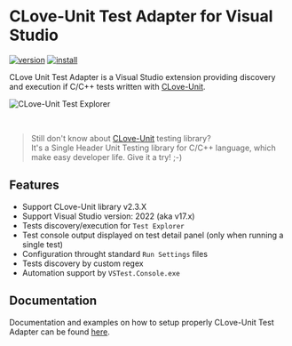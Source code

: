 # CLove-Unit Test Adapter for Visual Studio

[![version](https://img.shields.io/visual-studio-marketplace/v/fdefelici.vs-clove-unit?color=blue&label=latest)](https://marketplace.visualstudio.com/items?itemName=fdefelici.vs-clove-unit) [![install](https://img.shields.io/visual-studio-marketplace/i/fdefelici.vs-clove-unit?color=light-green)](https://marketplace.visualstudio.com/items?itemName=fdefelici.vs-clove-unit)


CLove Unit Test Adapter is a Visual Studio extension providing discovery and execution if C/C++ tests written with [CLove-Unit](https://github.com/fdefelici/clove-unit).

![CLove-Unit Test Explorer](header.png)

<br />

> Still don't know about [CLove-Unit](https://github.com/fdefelici/clove-unit) testing library?<br />
> It's a Single Header Unit Testing library for C/C++ language, which make easy developer life. Give it a try! ;-)

## Features
* Support CLove-Unit library v2.3.X
* Support Visual Studio version: 2022 (aka v17.x)
* Tests discovery/execution for ```Test Explorer```
* Test console output displayed on test detail panel (only when running a single test)
* Configuration throught standard ```Run Settings``` files
* Tests discovery by custom regex  
* Automation support by ```VSTest.Console.exe```
 
## Documentation
Documentation and examples on how to setup properly CLove-Unit Test Adapter can be found [here](https://github.com/fdefelici/vs-clove-unit).

